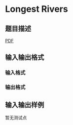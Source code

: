 # Longest Rivers

## 题目描述

[problemUrl]: https://uva.onlinejudge.org/index.php?option=com_onlinejudge&Itemid=8&category=859&page=show_problem&problem=5008

[PDF](https://uva.onlinejudge.org/external/17/p1741.pdf)

## 输入输出格式

### 输入格式

### 输出格式

## 输入输出样例

暂无测试点

